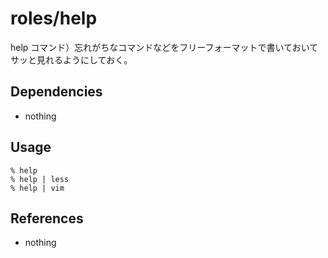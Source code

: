 # roles/help
help コマンド）忘れがちなコマンドなどをフリーフォーマットで書いておいてサッと見れるようにしておく。



## Dependencies
- nothing



## Usage
```
% help
% help | less
% help | vim
```



## References
- nothing

